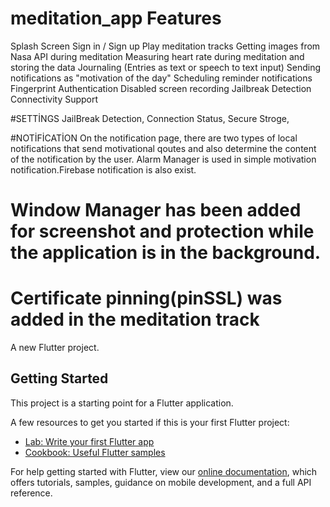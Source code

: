 # meditation_app Features
Splash Screen
Sign in / Sign up
Play meditation tracks
Getting images from Nasa API during meditation
Measuring heart rate during meditation and storing the data
Journaling (Entries as text or speech to text input)
Sending notifications as "motivation of the day"
Scheduling reminder notifications
Fingerprint Authentication
Disabled screen recording
Jailbreak Detection
Connectivity Support



#SETTİNGS
JailBreak Detection,
Connection Status,
Secure Stroge, 

#NOTİFİCATİON
On the notification page, there are two types of local notifications that send motivational qoutes and also determine the content of the notification by  the user.
Alarm Manager is used in simple motivation notification.Firebase notification is also exist.

# Window Manager has been added for screenshot and protection while the application is in the background.

# Certificate pinning(pinSSL) was added in the meditation track


A new Flutter project.

## Getting Started

This project is a starting point for a Flutter application.

A few resources to get you started if this is your first Flutter project:

- [Lab: Write your first Flutter app](https://flutter.dev/docs/get-started/codelab)
- [Cookbook: Useful Flutter samples](https://flutter.dev/docs/cookbook)

For help getting started with Flutter, view our
[online documentation](https://flutter.dev/docs), which offers tutorials,
samples, guidance on mobile development, and a full API reference.
